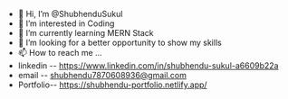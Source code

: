- 👋 Hi, I’m @ShubhenduSukul
- 👀 I’m interested in Coding
- 🌱 I’m currently learning MERN Stack
- 💞️ I’m looking for a better opportunity to show my skills
- 📫 How to reach me ...
- linkedin --  https://www.linkedin.com/in/shubhendu-sukul-a6609b22a
- email -- shubhendu7870608936@gmail.com
- Portfolio-- https://shubhendu-portfolio.netlify.app/
